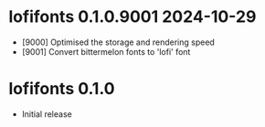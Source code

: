 # lofifonts 0.1.0.9001  2024-10-29

* [9000] Optimised the storage and rendering speed
* [9001] Convert bittermelon fonts to 'lofi' font

# lofifonts 0.1.0

* Initial release